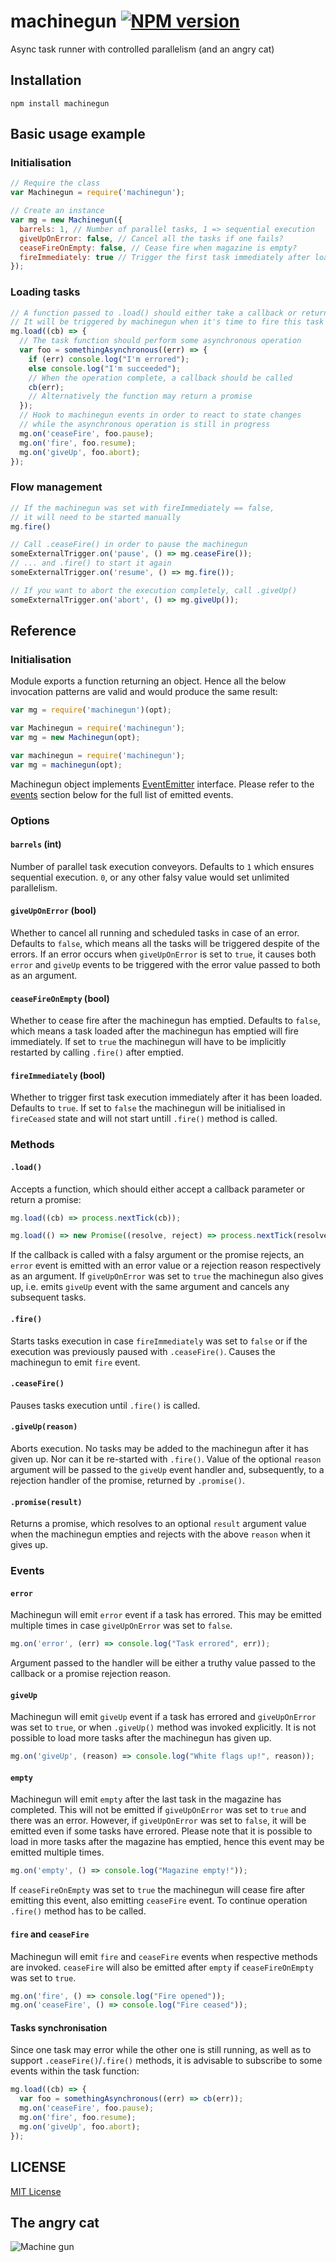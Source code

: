 # machinegun [![NPM version](https://badge.fury.io/js/machinegun.svg)](https://badge.fury.io/js/machinegun)

Async task runner with controlled parallelism (and an angry cat)

## Installation

`npm install machinegun`

## Basic usage example

### Initialisation

```javascript
// Require the class
var Machinegun = require('machinegun');

// Create an instance
var mg = new Machinegun({
  barrels: 1, // Number of parallel tasks, 1 => sequential execution
  giveUpOnError: false, // Cancel all the tasks if one fails?
  ceaseFireOnEmpty: false, // Cease fire when magazine is empty?
  fireImmediately: true // Trigger the first task immediately after loading?
});
```

### Loading tasks

```javascript
// A function passed to .load() should either take a callback or return a promise
// It will be triggered by machinegun when it's time to fire this task
mg.load((cb) => {
  // The task function should perform some asynchronous operation
  var foo = somethingAsynchronous((err) => {
    if (err) console.log("I'm errored");
    else console.log("I'm succeeded");
    // When the operation complete, a callback should be called
    cb(err);
	// Alternatively the function may return a promise
  });
  // Hook to machinegun events in order to react to state changes
  // while the asynchronous operation is still in progress
  mg.on('ceaseFire', foo.pause);
  mg.on('fire', foo.resume);
  mg.on('giveUp', foo.abort);
});
```

### Flow management

```javascript
// If the machinegun was set with fireImmediately == false,
// it will need to be started manually
mg.fire()

// Call .ceaseFire() in order to pause the machinegun
someExternalTrigger.on('pause', () => mg.ceaseFire());
// ... and .fire() to start it again
someExternalTrigger.on('resume', () => mg.fire());

// If you want to abort the execution completely, call .giveUp()
someExternalTrigger.on('abort', () => mg.giveUp());
```

## Reference

### Initialisation

Module exports a function returning an object. Hence all the below invocation patterns are valid and would produce the same result:

```javascript
var mg = require('machinegun')(opt);
```
```javascript
var Machinegun = require('machinegun');
var mg = new Machinegun(opt);
```
```javascript
var machinegun = require('machinegun');
var mg = machinegun(opt);
```

Machinegun object implements [EventEmitter](https://nodejs.org/api/events.html) interface. Please refer to the [events](#events) section below for the full list of emitted events.

### Options

#### `barrels` (int)
Number of parallel task execution conveyors. Defaults to `1` which ensures sequential execution. `0`, or any other falsy value would set unlimited parallelism.

#### `giveUpOnError` (bool)
Whether to cancel all running and scheduled tasks in case of an error. Defaults to `false`, which means all the tasks will be triggered despite of the errors.
If an error occurs when `giveUpOnError` is set to `true`, it causes both `error` and `giveUp` events to be triggered with the error value passed to both as an argument.

#### `ceaseFireOnEmpty` (bool)
Whether to cease fire after the machinegun has emptied. Defaults to `false`, which means a task loaded after the machinegun has emptied will fire immediately. If set to `true` the machinegun will have to be implicitly restarted by calling `.fire()` after emptied.

#### `fireImmediately` (bool)
Whether to trigger first task execution immediately after it has been loaded. Defaults to `true`.
If set to `false` the machinegun will be initialised in `fireCeased` state and will not start untill `.fire()` method is called.

### Methods

#### `.load()`

Accepts a function, which should either accept a callback parameter or return a promise:

```javascript
mg.load((cb) => process.nextTick(cb));
```
```javascript
mg.load(() => new Promise((resolve, reject) => process.nextTick(resolve)));
```

If the callback is called with a falsy argument or the promise rejects, an `error` event is emitted with an error value or a rejection reason respectively as an argument.
If `giveUpOnError` was set to `true` the machinegun also gives up, i.e. emits `giveUp` event with the same argument and cancels any subsequent tasks.

#### `.fire()`

Starts tasks execution in case `fireImmediately` was set to `false` or if the execution was previously paused with `.ceaseFire()`. Causes the machinegun to emit `fire` event.

#### `.ceaseFire()`

Pauses tasks execution until `.fire()` is called.

#### `.giveUp(reason)`

Aborts execution. No tasks may be added to the machinegun after it has given up. Nor can it be re-started with `.fire()`.
Value of the optional `reason` argument will be passed to the `giveUp` event handler and, subsequently, to a rejection handler of the promise, returned by `.promise()`.

#### `.promise(result)`

Returns a promise, which resolves to an optional `result` argument value when the machinegun empties and rejects with the above `reason` when it gives up.

### Events

#### `error`

Machinegun will emit `error` event if a task has errored. This may be emitted multiple times in case `giveUpOnError` was set to `false`.

```javascript
mg.on('error', (err) => console.log("Task errored", err));
```

Argument passed to the handler will be either a truthy value passed to the callback or a promise rejection reason.

#### `giveUp`

Machinegun will emit `giveUp` event if a task has errored and `giveUpOnError` was set to `true`, or when `.giveUp()` method was invoked explicitly.
It is not possible to load more tasks after the machinegun has given up.

```javascript
mg.on('giveUp', (reason) => console.log("White flags up!", reason));
```

#### `empty`

Machinegun will emit `empty` after the last task in the magazine has completed.
This will not be emitted if `giveUpOnError` was set to `true` and there was an error.
However, if `giveUpOnError` was set to `false`, it will be emitted even if some tasks have errored.
Please note that it is possible to load in more tasks after the magazine has emptied, hence this event may be emitted multiple times.

```javascript
mg.on('empty', () => console.log("Magazine empty!"));
```

If `ceaseFireOnEmpty` was set to `true` the machinegun will cease fire after emitting this event, also emitting `ceaseFire` event. To continue operation `.fire()` method has to be called.

#### `fire` and `ceaseFire`

Machinegun will emit `fire` and `ceaseFire` events when respective methods are invoked. `ceaseFire` will also be emitted after `empty` if `ceaseFireOnEmpty` was set to `true`.
```javascript
mg.on('fire', () => console.log("Fire opened"));
mg.on('ceaseFire', () => console.log("Fire ceased"));
```

#### Tasks synchronisation

Since one task may error while the other one is still running, as well as to support `.ceaseFire()`/`.fire()` methods, it is advisable to subscribe to some events within the task function:
```javascript
mg.load((cb) => {
  var foo = somethingAsynchronous((err) => cb(err));
  mg.on('ceaseFire', foo.pause);
  mg.on('fire', foo.resume);
  mg.on('giveUp', foo.abort);
});
```

## LICENSE

[MIT License](http://en.wikipedia.org/wiki/MIT_License)

## The angry cat

![Machine gun](https://media.giphy.com/media/f2fVSJWddYb6g/giphy.gif)